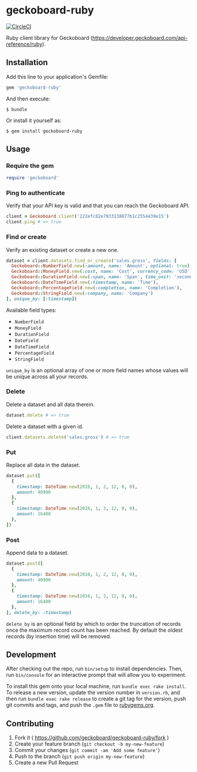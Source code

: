 # geckoboard-ruby
[![CircleCI](https://circleci.com/gh/geckoboard/geckoboard-ruby.svg?style=svg)](https://circleci.com/gh/geckoboard/geckoboard-ruby)

Ruby client library for Geckoboard (https://developer.geckoboard.com/api-reference/ruby).

## Installation

Add this line to your application's Gemfile:

```ruby
gem 'geckoboard-ruby'
```

And then execute:

    $ bundle

Or install it yourself as:

    $ gem install geckoboard-ruby

## Usage

### Require the gem

```ruby
require 'geckoboard'
```

### Ping to authenticate

Verify that your API key is valid and that you can reach the Geckoboard API.

```ruby
client = Geckoboard.client('222efc82e7933138077b1c2554439e15')
client.ping # => true
```

### Find or create

Verify an existing dataset or create a new one.

```ruby
dataset = client.datasets.find_or_create('sales.gross', fields: [
  Geckoboard::NumberField.new(:amount, name: 'Amount', optional: true),
  Geckoboard::MoneyField.new(:cost, name: 'Cost', currency_code: 'USD'),
  Geckoboard::DurationField.new(:span, name: 'Span', time_unit: 'seconds', optional: true),
  Geckoboard::DateTimeField.new(:timestamp, name: 'Time'),          
  Geckoboard::PercentageField.new(:completion, name: 'Completion'),
  Geckoboard::StringField.new(:company, name: 'Company')
], unique_by: [:timestamp])
```

Available field types:

- `NumberField`
- `MoneyField`
- `DurationField`
- `DateField`
- `DateTimeField`
- `PercentageField`
- `StringField`


`unique_by` is an optional array of one or more field names whose values will be unique across all your records.

### Delete

Delete a dataset and all data therein.

```ruby
dataset.delete # => true
```

Delete a dataset with a given id.

```ruby
client.datasets.delete('sales.gross') # => true
```

### Put

Replace all data in the dataset.

```ruby
dataset.put([
  {
    timestamp: DateTime.new(2016, 1, 2, 12, 0, 0),
    amount: 40900
  },
  {
    timestamp: DateTime.new(2016, 1, 3, 12, 0, 0),
    amount: 16400
  },
])
```

### Post

Append data to a dataset.

```ruby
dataset.post([
  {
    timestamp: DateTime.new(2016, 1, 2, 12, 0, 0),
    amount: 40900
  },
  {
    timestamp: DateTime.new(2016, 1, 3, 12, 0, 0),
    amount: 16400
  },
], delete_by: :timestamp)
```

`delete_by` is an optional field by which to order the truncation of records once the maximum record count has been reached. By default the oldest records (by insertion time) will be removed.

## Development

After checking out the repo, run `bin/setup` to install dependencies. Then, run `bin/console` for an interactive prompt that will allow you to experiment.

To install this gem onto your local machine, run `bundle exec rake install`. To release a new version, update the version number in `version.rb`, and then run `bundle exec rake release` to create a git tag for the version, push git commits and tags, and push the `.gem` file to [rubygems.org](https://rubygems.org).

## Contributing

1. Fork it ( https://github.com/geckoboard/geckoboard-ruby/fork )
2. Create your feature branch (`git checkout -b my-new-feature`)
3. Commit your changes (`git commit -am 'Add some feature'`)
4. Push to the branch (`git push origin my-new-feature`)
5. Create a new Pull Request
